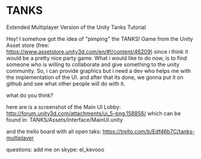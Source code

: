 # TANKS
Extended Multiplayer Version of the Unity Tanks Tutorial

Hey! I somehow got the idea of "pimping" the TANKS! Game from the Unity Asset store (free: https://www.assetstore.unity3d.com/en/#!/content/46209) since i think it would be a pretty nice party game. 
What i would like to do now, is to find someone who is willing to collaborate and give something to the unity community. So, i can provide graphics but i need a dev who helps me with the implementation of the UI. and after that its done, we gonna put it on github and see what other people will do with it. 

what do you think?

here are is a screenshot of the Main UI
Lobby: http://forum.unity3d.com/attachments/ui_5-png.158856/
which can be found in: TANKS/Assets/Interface/MainUI.unity

and the trello board with all open taks:
https://trello.com/b/Edf46b7C/tanks-multiplayer

questions: add me on skype: el_kevooo
